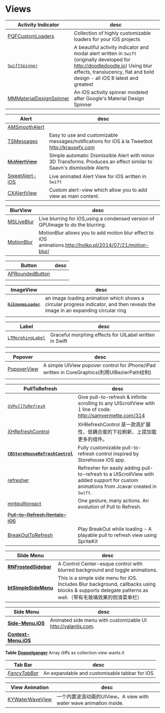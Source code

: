 # Views

|**Activity Indicator**|desc|
|----------------------|----|
|[PQFCustomLoaders](https://github.com/poolqf/PQFCustomLoaders)| Collection of highly customizable loaders for your iOS projects|
|[`SwiftSpinner`](https://github.com/icanzilb/SwiftSpinner)| A beautiful activity indicator and modal alert written in `Swift` (originally developed for <http://doodledoodle.io>) Using blur effects, translucency, flat and bold design - all iOS 8 latest and greatest|
|[MMMaterialDesignSpinner](https://github.com/misterwell/MMMaterialDesignSpinner)|An iOS activity spinner modeled after Google's Material Design Spinner|


|**Alert**|desc|
|---------|----|
|[AMSmoothAlert](https://github.com/mtonio91/AMSmoothAlert)||
|[TSMessages](https://github.com/KrauseFx/TSMessages)|Easy to use and customizable messages/notifications for iOS à la Tweetbot <http://krausefx.com>|
|~~[MJAlertView](https://github.com/mayuur/MJAlertView)~~|Simple automatic Dismissible Alert with minor 3D Transforms. Produces an effect similar to Saavn's dismissible Alerts|
|[SweetAlert-iOS](https://github.com/codestergit/SweetAlert-iOS)|Live animated Alert View for iOS written in `Swift`|
|[CXAlertView](https://github.com/ChrisXu1221/CXAlertView)|Custom alert-view which allow you to add view as main content.|

**BlurView**|desc
------------|----
[MSLiveBlur](https://github.com/mspensieri/MSLiveBlur)|Live blurring for iOS,using a condensed version of GPUImage to do the blurring.
[MotionBlur](https://github.com/fastred/MotionBlur)|MotionBlur allows you to add motion blur effect to iOS animations.<http://holko.pl/2014/07/21/motion-blur/>

|**Button**|desc|
|---------|----|
|[APRoundedButton](https://github.com/elpsk/APRoundedButton)||
|[]()||

|**ImageView**|desc|
|---------|----|
|~~[`RJImageLoader`](https://github.com/elpsk/APRoundedButton)~~|an image loading animation which shows a circular progress indicator, and then reveals the image in an expanding circular ring|
|[]()||

|**Label**|desc|
|---------|----|
|[`LTMorphingLabel`](https://github.com/lexrus/LTMorphingLabel)|Graceful morphing effects for UILabel written in Swift|
|[]()||

|**Popover**|desc|
|---------|----|
|[PopoverView](https://github.com/runway20/PopoverView)|A simple UIView popover control for iPhone/iPad written in CoreGraphics(利用UIBezierPath绘制)|
|[]()||

|**PullToRefresh**|desc|
|-----------------|----|
| *[`SVPullToRefresh`](https://github.com/samvermette/SVPullToRefresh)* |Give pull-to-refresh & infinite scrolling to any UIScrollView with 1 line of code. <http://samvermette.com/314>
| [XHRefreshControl](https://github.com/xhzengAIB/XHRefreshControl) |XHRefreshControl 是一款高扩展性、低耦合度的下拉刷新、上提加载更多的组件。
| **[`CBStoreHouseRefreshControl`](https://github.com/coolbeet/CBStoreHouseRefreshControl)** |Fully customizable pull-to-refresh control inspired by Storehouse iOS app.
| [refresher](https://github.com/jcavar/refresher) |Refresher for easily adding pull-to-refresh to a UIScrollView with added support for custom animations from Jcavar created in `Swift`.
| [mntpulltoreact](https://github.com/mentionapp/mntpulltoreact) | One gesture, many actions. An evolution of Pull to Refresh.
| ~~[Pull-to-Refresh.Rentals-iOS](https://github.com/Yalantis/Pull-to-Refresh.Rentals-iOS)~~ |
|[BreakOutToRefresh](https://github.com/dasdom/BreakOutToRefresh)|Play BreakOut while loading - A playable pull to refresh view using SpriteKit|


|**Slide Menu**|desc|
|--------------|----|
| **[RNFrostedSidebar](https://github.com/rnystrom/RNFrostedSidebar)** |A Control Center-esque control with blurred background and toggle animations.
| **[btSimpleSideMenu](https://github.com/balram3429/btSimpleSideMenu)** | This is a simple side menu for iOS. Includes Blur background, callbacks using blocks & supports delegate patterns as well.（带有毛玻璃效果的侧滑菜单栏）

|**Side Menu**|desc|
|-------------|----|
| **[Side-Menu.iOS](https://github.com/Yalantis/Side-Menu.iOS)** |Animated side menu with customizable UI <http://yalantis.com>.
| **[Context-Menu.iOS](https://github.com/Yalantis/Context-Menu.iOS)** |


**Table**
**[Doppelganger](https://github.com/Wondermall/Doppelganger)**
Array diffs as collection view wants it

|**Tab Bar**|desc|
|-----------|----|
| *[FancyTabBar](https://github.com/marvelapp/FancyTabBar)* | An expandable and customisable tabbar for iOS|

|**View Animation**|desc|
|-------------|----|
| [KYWaterWaveView](https://github.com/KittenYang/KYWaterWaveView) | 一个内置波浪动画的UIView。A view with water wave animation inside.|
